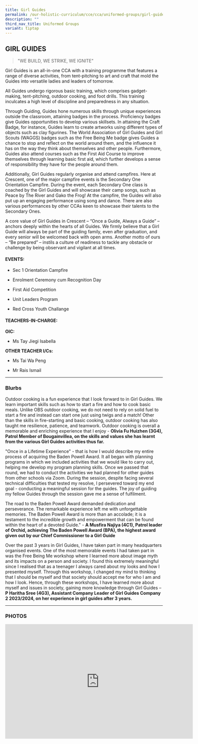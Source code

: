 ```yaml
---
title: Girl Guides
permalink: /our-holistic-curriculum/cce/cca/uniformed-groups/girl-guides/
description: ""
third_nav_title: Uniformed Groups
variant: tiptap
---
```

<h2><strong>GIRL GUIDES</strong></h2>
<blockquote>
<p>"WE BUILD, WE STRIKE, WE IGNITE"</p>
</blockquote>
<p>Girl Guides is an all-in-one CCA with a training programme that features
a range of diverse activities, from tent-pitching to art and craft that
mold the Guides into versatile ladies and leaders of tomorrow.</p>
<p>All Guides undergo rigorous basic training, which comprises gadget-making,
tent-pitching, outdoor cooking, and foot drills. This training inculcates
a high level of discipline and preparedness in any situation.</p>
<p>Through Guiding, Guides hone numerous skills through unique experiences
outside the classroom, attaining badges in the process. Proficiency badges
give Guides opportunities to develop various skillsets. In attaining the
Craft Badge, for instance, Guides learn to create artworks using different
types of objects such as clay figurines. The World Association of Girl
Guides and Girl Scouts (WAGGS) badges such as the Free Being Me badge gives
Guides a chance to stop and reflect on the world around them, and the influence
it has on the way they think about themselves and other people. Furthermore,
Guides also attend courses such as the First Aid Course to improve themselves
through learning basic first aid, which further develops a sense of responsibility
they have for the people around them.</p>
<p>Additionally, Girl Guides regularly organise and attend campfires. Here
at Crescent, one of the major campfire events is the Secondary One Orientation
Campfire. During the event, each Secondary One class is coached by the
Girl Guides and will showcase their camp songs, such as Peace by The River
and Gako the Frog! At the campfire, the Guides will also put up an engaging
performance using song and dance. There are also various performances by
other CCAs keen to showcase their talents to the Secondary Ones.</p>
<p>A core value of Girl Guides in Crescent – “Once a Guide, Always a Guide”
– anchors deeply within the hearts of all Guides. We firmly believe that
a Girl Guide will always be part of the guiding family, even after graduation,
and every senior will be welcomed back with open arms. Another motto of
ours – “Be prepared” – instils a culture of readiness to tackle any obstacle
or challenge by being observant and vigilant at all times.</p>
<h4><strong>EVENTS:</strong></h4>
<ul data-tight="true" class="tight">
<li>
<p>Sec 1 Orientation Campfire</p>
</li>
<li>
<p>Enrolment Ceremony cum Recognition Day</p>
</li>
<li>
<p>First Aid Competition</p>
</li>
<li>
<p>Unit Leaders Program</p>
</li>
<li>
<p>Red Cross Youth Challange</p>
</li>
</ul>
<h4><strong>TEACHERS-IN-CHARGE:</strong></h4>
<p><strong>OIC:</strong>
</p>
<ul data-tight="true" class="tight">
<li>
<p>Ms Tay Jiegi Isabella</p>
</li>
</ul>
<p><strong>OTHER TEACHER I/Cs:</strong>
</p>
<ul data-tight="true" class="tight">
<li>
<p>Ms Tai Wa Peng</p>
</li>
<li>
<p>Mr Rais Ismail</p>
</li>
</ul>
<hr>
<h3><strong>Blurbs</strong></h3>
<p>Outdoor cooking is a fun experience that I look forward to in Girl Guides.
We learn important skills such as how to start a fire and how to cook basic
meals. Unlike OBS outdoor cooking, we do not need to rely on solid fuel
to start a fire and instead can start one just using twigs and a match!
Other than the skills in fire-starting and basic cooking, outdoor cooking
has also taught me resilience, patience, and teamwork. Outdoor cooking
is overall a memorable and enriching experience that I enjoy - <strong>Olivia Fu Huizhen (3G4), Patrol Member of Bougainvillea, on the skills and values she has learnt from the various Girl Guides activities thus far.</strong>
</p>
<p>"Once in a Lifetime Experience" - that is how I would describe my entire
process of acquiring the Baden Powell Award. It all began with planning
programs in which we included activities that we would like to carry out,
helping me develop my program planning skills. Once we passed that round,
we had to conduct the activities we had planned for other guides from other
schools via Zoom. During the session, despite facing several technical
difficulties that tested my resolve, I persevered toward my end goal -
conducting a meaningful session for the guides. The joy of guiding my fellow
Guides through the session gave me a sense of fulfilment.</p>
<p>The road to the Baden Powell Award demanded dedication and perseverance.
The remarkable experience left me with unforgettable memories. The Baden
Powell Award is more than an accolade; it is a testament to the incredible
growth and empowerment that can be found within the heart of a devoted
Guide." - <strong>A Musfira Najiya (4C1), Patrol leader of Orchid, achieving</strong>  <strong>The Baden Powell Award (BPA), the highest award given out by our Chief Commissioner to a Girl Guide</strong>
</p>
<p>Over the past 3 years in Girl Guides, I have taken part in many headquarters
organised events. One of the most memorable events I had taken part in
was the Free Being Me workshop where I learned more about image myth and
its impacts on a person and society. I found this extremely meaningful
since I realised that as a teenager I always cared about my looks and how
I presented myself. Through this workshop, I changed my mind to thinking
that I should be myself and that society should accept me for who I am
and how I look. Hence, through these workshops, I have learned more about
myself and issues in society, gaining more knowledge through Girl Guides
– <strong>P Haritha Sree (4G3), Assistant Company Leader of Girl Guides Company 2 2023/2024, on her experience in girl guides after 3 years.</strong>
</p>
<hr>
<h3><strong>PHOTOS</strong></h3>
<div class="iframe-wrapper">
<iframe height="366" width="600" allowfullscreen="true" frameborder="0" src="https://docs.google.com/presentation/d/e/2PACX-1vTLHlN6H7nbCa8Vdh8tJYuyR90QdXUzrFRM5FjmVvAOk-V5HACEe7mZwcpGBhELm_cpJqbGG5_Jlpgp/embed?start=true&amp;loop=true&amp;delayms=3000"></iframe>
</div>
<p></p>